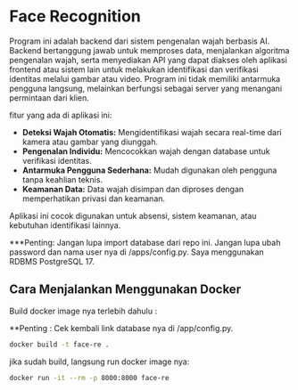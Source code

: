 # Face Recognition

Program ini adalah backend dari sistem pengenalan wajah berbasis AI. Backend bertanggung jawab untuk memproses data, menjalankan algoritma pengenalan wajah, serta menyediakan API yang dapat diakses oleh aplikasi frontend atau sistem lain untuk melakukan identifikasi dan verifikasi identitas melalui gambar atau video. Program ini tidak memiliki antarmuka pengguna langsung, melainkan berfungsi sebagai server yang menangani permintaan dari klien.

fitur yang ada di aplikasi ini:
- **Deteksi Wajah Otomatis:** Mengidentifikasi wajah secara real-time dari kamera atau gambar yang diunggah.
- **Pengenalan Individu:** Mencocokkan wajah dengan database untuk verifikasi identitas.
- **Antarmuka Pengguna Sederhana:** Mudah digunakan oleh pengguna tanpa keahlian teknis.
- **Keamanan Data:** Data wajah disimpan dan diproses dengan memperhatikan privasi dan keamanan.

Aplikasi ini cocok digunakan untuk absensi, sistem keamanan, atau kebutuhan identifikasi lainnya.

***Penting: Jangan lupa import database dari repo ini. Jangan lupa ubah password dan nama user nya di /apps/config.py. Saya menggunakan RDBMS PostgreSQL 17.

## Cara Menjalankan Menggunakan Docker

Build docker image nya terlebih dahulu :

**Penting : Cek kembali link database nya di /app/config.py.

```bash
docker build -t face-re .
```

jika sudah build, langsung run docker image nya:

```bash
docker run -it --rm -p 8000:8000 face-re
```
